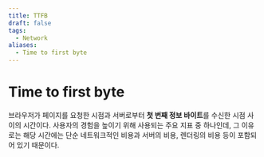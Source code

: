 ```yaml
---
title: TTFB
draft: false
tags:
  - Network
aliases:
  - Time to first byte
---
```


# Time to first byte 
브라우저가 페이지를 요청한 시점과 서버로부터 **첫 번째 정보 바이트**를 수신한 시점 사이의 시간이다.  사용자의 경험을 높이기 위해 사용되는 주요 지표 중 하나인데, 그 이유로는 해당 시간에는 단순 네트워크적인 비용과 서버의 비용, 렌더링의 비용 등이 포함되어 있기 때문이다. 